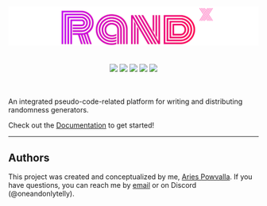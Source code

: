 
<div align="center">
    <a href="https://randx.aries.ninja/"><img src="https://raw.githubusercontent.com/AriesNinjaDev/RandX/main/title-image.png"></a>
</div>
<br><br>
<div align="center">
    <a href="https://www.gnu.org/licenses/gpl-3.0"><img src="https://img.shields.io/badge/License-GPLv3-blue.svg"></a>
    <a><img src="https://img.shields.io/badge/Version-v0.0.1_Alpha-blue"></a>
    <a href="https://www.npmjs.com/"><img src="https://img.shields.io/npm/v/npm"></a>
    <a ><img src="https://img.shields.io/badge/Code_Coverage-92%25-green"></a>
    <a href="https://randx.aries.ninja/docs"><img src="https://img.shields.io/badge/Documentation-purple"></a>
</div>
<br><br>

An integrated pseudo-code-related platform for writing and distributing randomness generators.

Check out the [Documentation](https://randx.aries.ninja/docs) to get started!

---


## Authors

This project was created and conceptualized by me, [Aries Powvalla](https://github.com/AriesNinjaDev). If you have questions, you can reach me by [email](mailto:aries@ninjam.co) or on Discord (@oneandonlytelly).
